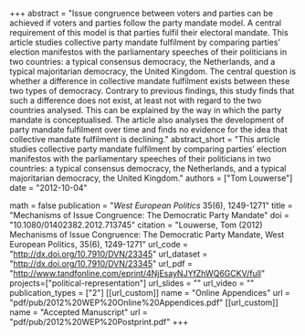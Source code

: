 +++
abstract = "Issue congruence between voters and parties can be achieved if voters and parties follow the party mandate model. A central requirement of this model is that parties fulfil their electoral mandate. This article studies collective party mandate fulfilment by comparing parties’ election manifestos with the parliamentary speeches of their politicians in two countries: a typical consensus democracy, the Netherlands, and a typical majoritarian democracy, the United Kingdom. The central question is whether a difference in collective mandate fulfilment exists between these two types of democracy. Contrary to previous findings, this study finds that such a difference does not exist, at least not with regard to the two countries analysed. This can be explained by the way in which the party mandate is conceptualised. The article also analyses the development of party mandate fulfilment over time and finds no evidence for the idea that collective mandate fulfilment is declining."
abstract_short = "This article studies collective party mandate fulfilment by comparing parties’ election manifestos with the parliamentary speeches of their politicians in two countries: a typical consensus democracy, the Netherlands, and a typical majoritarian democracy, the United Kingdom."
authors = ["Tom Louwerse"]
date = "2012-10-04"

math = false
publication = "*West European Politics* 35(6), 1249-1271"
title = "Mechanisms of Issue Congruence: The Democratic Party Mandate"
doi = "10.1080/01402382.2012.713745"
citation = "Louwerse, Tom (2012) Mechanisms of Issue Congruence: The Democratic Party Mandate, West European Politics, 35(6), 1249-1271"
url_code = "http://dx.doi.org/10.7910/DVN/23345"
url_dataset = "http://dx.doi.org/10.7910/DVN/23345"
url_pdf = "http://www.tandfonline.com/eprint/4NjEsayNJYfZhWQ6GCKV/full"
projects=["political-representation"]
url_slides = ""
url_video = ""
publication_types = ["2"]
[[url_custom]]
  name = "Online Appendices"
  url = "pdf/pub/2012%20WEP%20Online%20Appendices.pdf"
[[url_custom]]
  name = "Accepted Manuscript"
  url = "pdf/pub/2012%20WEP%20Postprint.pdf"
+++
